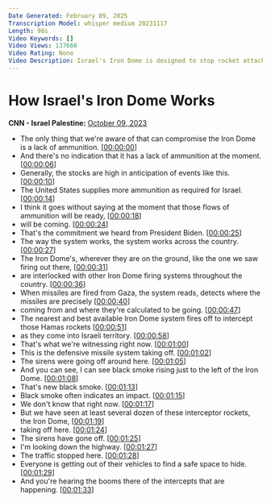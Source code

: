 ```yaml
---
Date Generated: February 09, 2025
Transcription Model: whisper medium 20231117
Length: 98s
Video Keywords: []
Video Views: 137666
Video Rating: None
Video Description: Israel's Iron Dome is designed to stop rocket attacks, a defense system developed with help from the United States. CNN's Nic Robertson is near the Israel-Gaza border where he reports witnessing the interception of rockets take place and explains how the Iron Dome works. #CNN #News
---
```


# How Israel's Iron Dome Works
**CNN - Israel Palestine:** [October 09, 2023](https://www.youtube.com/watch?v=xrEMJNj35VE)
*  The only thing that we're aware of that can compromise the Iron Dome is a lack of ammunition. [[00:00:00](https://www.youtube.com/watch?v=xrEMJNj35VE&t=0.0s)]
*  And there's no indication that it has a lack of ammunition at the moment. [[00:00:06](https://www.youtube.com/watch?v=xrEMJNj35VE&t=6.4s)]
*  Generally, the stocks are high in anticipation of events like this. [[00:00:10](https://www.youtube.com/watch?v=xrEMJNj35VE&t=10.4s)]
*  The United States supplies more ammunition as required for Israel. [[00:00:14](https://www.youtube.com/watch?v=xrEMJNj35VE&t=14.56s)]
*  I think it goes without saying at the moment that those flows of ammunition will be ready, [[00:00:18](https://www.youtube.com/watch?v=xrEMJNj35VE&t=18.88s)]
*  will be coming. [[00:00:24](https://www.youtube.com/watch?v=xrEMJNj35VE&t=24.560000000000002s)]
*  That's the commitment we heard from President Biden. [[00:00:25](https://www.youtube.com/watch?v=xrEMJNj35VE&t=25.560000000000002s)]
*  The way the system works, the system works across the country. [[00:00:27](https://www.youtube.com/watch?v=xrEMJNj35VE&t=27.56s)]
*  The Iron Dome's, wherever they are on the ground, like the one we saw firing out there, [[00:00:31](https://www.youtube.com/watch?v=xrEMJNj35VE&t=31.92s)]
*  are interlocked with other Iron Dome firing systems throughout the country. [[00:00:36](https://www.youtube.com/watch?v=xrEMJNj35VE&t=36.56s)]
*  When missiles are fired from Gaza, the system reads, detects where the missiles are precisely [[00:00:40](https://www.youtube.com/watch?v=xrEMJNj35VE&t=40.96s)]
*  coming from and where they're calculated to be going. [[00:00:47](https://www.youtube.com/watch?v=xrEMJNj35VE&t=47.44s)]
*  The nearest and best available Iron Dome system fires off to intercept those Hamas rockets [[00:00:51](https://www.youtube.com/watch?v=xrEMJNj35VE&t=51.36s)]
*  as they come into Israeli territory. [[00:00:58](https://www.youtube.com/watch?v=xrEMJNj35VE&t=58.24s)]
*  That's what we're witnessing right now. [[00:01:00](https://www.youtube.com/watch?v=xrEMJNj35VE&t=60.56s)]
*  This is the defensive missile system taking off. [[00:01:02](https://www.youtube.com/watch?v=xrEMJNj35VE&t=62.44s)]
*  The sirens were going off around here. [[00:01:05](https://www.youtube.com/watch?v=xrEMJNj35VE&t=65.24000000000001s)]
*  And you can see, I can see black smoke rising just to the left of the Iron Dome. [[00:01:08](https://www.youtube.com/watch?v=xrEMJNj35VE&t=68.68s)]
*  That's new black smoke. [[00:01:13](https://www.youtube.com/watch?v=xrEMJNj35VE&t=73.6s)]
*  Black smoke often indicates an impact. [[00:01:15](https://www.youtube.com/watch?v=xrEMJNj35VE&t=75.36s)]
*  We don't know that right now. [[00:01:17](https://www.youtube.com/watch?v=xrEMJNj35VE&t=77.44s)]
*  But we have seen at least several dozen of these interceptor rockets, the Iron Dome, [[00:01:19](https://www.youtube.com/watch?v=xrEMJNj35VE&t=79.16s)]
*  taking off here. [[00:01:24](https://www.youtube.com/watch?v=xrEMJNj35VE&t=84.36s)]
*  The sirens have gone off. [[00:01:25](https://www.youtube.com/watch?v=xrEMJNj35VE&t=85.72s)]
*  I'm looking down the highway. [[00:01:27](https://www.youtube.com/watch?v=xrEMJNj35VE&t=87.0s)]
*  The traffic stopped here. [[00:01:28](https://www.youtube.com/watch?v=xrEMJNj35VE&t=88.2s)]
*  Everyone is getting out of their vehicles to find a safe space to hide. [[00:01:29](https://www.youtube.com/watch?v=xrEMJNj35VE&t=89.48s)]
*  And you're hearing the booms there of the intercepts that are happening. [[00:01:33](https://www.youtube.com/watch?v=xrEMJNj35VE&t=93.48s)]
